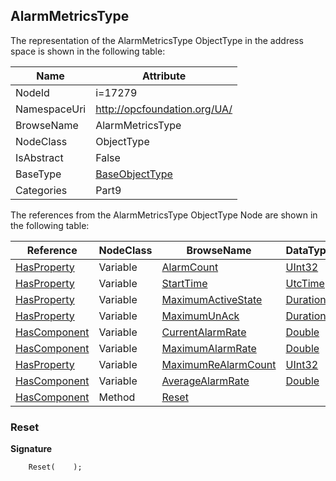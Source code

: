 <!-- objecttype -->
## AlarmMetricsType
  
<!-- end of text -->
The representation of the AlarmMetricsType ObjectType in the address space is shown in the following table:  

|Name|Attribute|
|---|---|
|NodeId|i=17279|
|NamespaceUri|http://opcfoundation.org/UA/|
|BrowseName|AlarmMetricsType|
|NodeClass|ObjectType|
|IsAbstract|False|
|BaseType|[BaseObjectType](../../../Part5/ObjectTypes/BaseObjectType/readme.md)|
|Categories|Part9|

The references from the AlarmMetricsType ObjectType Node are shown in the following table:  

|Reference|NodeClass|BrowseName|DataType|TypeDefinition|ModellingRule|
|---|---|---|---|---|---|
|[HasProperty](../../../Part3/ReferenceTypes/HasProperty/readme.md)|Variable|[AlarmCount](#AlarmCount)|[UInt32](../../../Part3/DataTypes/UInt32/readme.md)|[PropertyType](../../Part5/VariableTypes/PropertyType/readme.md)|[Mandatory](../../Objects/Mandatory/readme.md)|
|[HasProperty](../../../Part3/ReferenceTypes/HasProperty/readme.md)|Variable|[StartTime](#StartTime)|[UtcTime](../../../Part3/DataTypes/UtcTime/readme.md)|[PropertyType](../../Part5/VariableTypes/PropertyType/readme.md)|[Mandatory](../../Objects/Mandatory/readme.md)|
|[HasProperty](../../../Part3/ReferenceTypes/HasProperty/readme.md)|Variable|[MaximumActiveState](#MaximumActiveState)|[Duration](../../../Part3/DataTypes/Duration/readme.md)|[PropertyType](../../Part5/VariableTypes/PropertyType/readme.md)|[Mandatory](../../Objects/Mandatory/readme.md)|
|[HasProperty](../../../Part3/ReferenceTypes/HasProperty/readme.md)|Variable|[MaximumUnAck](#MaximumUnAck)|[Duration](../../../Part3/DataTypes/Duration/readme.md)|[PropertyType](../../Part5/VariableTypes/PropertyType/readme.md)|[Mandatory](../../Objects/Mandatory/readme.md)|
|[HasComponent](../../../Part3/ReferenceTypes/HasComponent/readme.md)|Variable|[CurrentAlarmRate](#CurrentAlarmRate)|[Double](../../../Part3/DataTypes/Double/readme.md)|[AlarmRateVariableType](../../Part9/VariableTypes/AlarmRateVariableType/readme.md)|[Mandatory](../../Objects/Mandatory/readme.md)|
|[HasComponent](../../../Part3/ReferenceTypes/HasComponent/readme.md)|Variable|[MaximumAlarmRate](#MaximumAlarmRate)|[Double](../../../Part3/DataTypes/Double/readme.md)|[AlarmRateVariableType](../../Part9/VariableTypes/AlarmRateVariableType/readme.md)|[Mandatory](../../Objects/Mandatory/readme.md)|
|[HasProperty](../../../Part3/ReferenceTypes/HasProperty/readme.md)|Variable|[MaximumReAlarmCount](#MaximumReAlarmCount)|[UInt32](../../../Part3/DataTypes/UInt32/readme.md)|[PropertyType](../../Part5/VariableTypes/PropertyType/readme.md)|[Mandatory](../../Objects/Mandatory/readme.md)|
|[HasComponent](../../../Part3/ReferenceTypes/HasComponent/readme.md)|Variable|[AverageAlarmRate](#AverageAlarmRate)|[Double](../../../Part3/DataTypes/Double/readme.md)|[AlarmRateVariableType](../../Part9/VariableTypes/AlarmRateVariableType/readme.md)|[Mandatory](../../Objects/Mandatory/readme.md)|
|[HasComponent](../../../Part3/ReferenceTypes/HasComponent/readme.md)|Method|[Reset](#Reset)|||[Mandatory](../../Objects/Mandatory/readme.md)|

### <a name="Reset"></a>Reset
  
**Signature**
```
    Reset(    );
```

